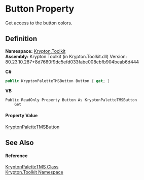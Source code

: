 # Button Property


Get access to the button colors.



## Definition
**Namespace:** <a href="79d2eac2-21f4-54ff-7552-b20c33c30600.md">Krypton.Toolkit</a>  
**Assembly:** Krypton.Toolkit (in Krypton.Toolkit.dll) Version: 80.23.10.287+8d7660f9dc5efd033fabe008ebfb904beab6d444

**C#**
``` C#
public KryptonPaletteTMSButton Button { get; }
```
**VB**
``` VB
Public ReadOnly Property Button As KryptonPaletteTMSButton
	Get
```



#### Property Value
<a href="66c4e92a-3475-e3fd-984f-57e4659142c0.md">KryptonPaletteTMSButton</a>

## See Also


#### Reference
<a href="b35495cc-9820-fc11-3348-309e092fa017.md">KryptonPaletteTMS Class</a>  
<a href="79d2eac2-21f4-54ff-7552-b20c33c30600.md">Krypton.Toolkit Namespace</a>  
